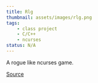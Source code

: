 ```yaml
---
title: Rlg
thumbnail: assets/images/rlg.png
tags:
    - class project
    - C/C++
    - ncurses
status: N/A
---
```

A rogue like ncurses game.

[Source](https://github.com/ryan3r/rlg)